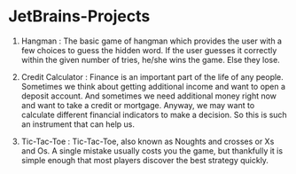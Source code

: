 # JetBrains-Projects

1. Hangman : The basic game of hangman which provides the user with a few choices to guess the hidden word. If the user guesses it correctly within the given number of tries, he/she wins the game. Else they lose.

2. Credit Calculator : Finance is an important part of the life of any people. Sometimes we think about getting additional income and want to open a deposit account. And sometimes we need additional money right now and want to take a credit or mortgage. Anyway, we may want to calculate different financial indicators to make a decision. So this is such an instrument that can help us.

3. Tic-Tac-Toe : Tic-Tac-Toe, also known as Noughts and crosses or Xs and Os. A single mistake usually costs you the game, but thankfully it is simple enough that most players discover the best strategy quickly.
